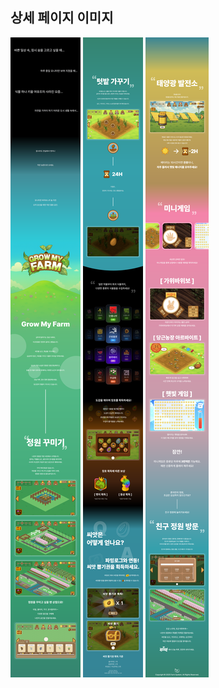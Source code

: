 ## 상세 페이지 이미지

![Detail1](Assets/DetailPageImage/DetailPageImage1.png)
![Detail2](Assets/DetailPageImage/DetailPageImage2.png)
![Detail3](Assets/DetailPageImage/DetailPageImage3.png)
